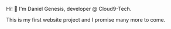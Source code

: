 Hi! 👋 I'm Daniel Genesis, developer @ Cloud9-Tech.

This is my first website project and I promise many more to come.

